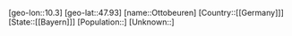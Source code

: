 ﻿---
location: [47.93,10.3]
type: City
tags:
- geo/City


SpocWebEntityId: 33193
isDeleted: false
confidential: public

---
[geo-lon::10.3]
[geo-lat::47.93]
[name::Ottobeuren]
[Country::[[Germany]]]
[State::[[Bayern]]]
[Population::]
[Unknown::]

